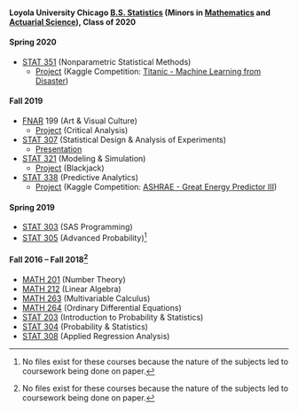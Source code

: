 #### Loyola University Chicago [B.S. Statistics](https://www.luc.edu/math/bsstat.shtml) (Minors in [Mathematics](https://www.luc.edu/math/minormath.shtml) and [Actuarial Science](https://www.luc.edu/math/minoractuarial.shtml)), Class of 2020
#### Spring 2020
- [STAT 351](https://www.luc.edu/math/academics/courses/undergradstat/stat351nonparametricstatisticalmethods) (Nonparametric Statistical Methods)
  - [Project](STAT%20351%20-%20Nonparametric%20Statistical%20Methods/Project/Project.pdf) (Kaggle Competition: [Titanic - Machine Learning from Disaster](https://www.kaggle.com/competitions/titanic))
#### Fall 2019
- [FNAR](https://www.luc.edu/finearts/academics/courses/fineartscoursecatalog/#faq-574090Collapse) 199 (Art & Visual Culture)
  - [Project](FNAR%20199%20-%20Art%20%26%20Visual%20Culture/Critical%20Analysis%20Essay.pdf) (Critical Analysis)
- [STAT 307](https://www.luc.edu/math/academics/courses/stat307) (Statistical Design & Analysis of Experiments)
  - [Presentation](STAT%20307%20-%20Statistical%20Design%20&%20Analysis%20of%20Experiments/Presentation%20(Popping%20Popcorn).pdf)
- [STAT 321](https://www.luc.edu/math/academics/courses/stat321) (Modeling & Simulation)
  - [Project](STAT%20321%20-%20Modeling%20%26%20Simulation/Project%20Report%20(Blackjack).pdf) (Blackjack)
- [STAT 338](https://www.luc.edu/math/academics/courses/undergradstat/stat338predictiveanalytics) (Predictive Analytics)
  - [Project](STAT%20338%20-%20Predictive%20Analytics/Project.pdf) (Kaggle Competition: [ASHRAE - Great Energy Predictor III](https://www.kaggle.com/competitions/ashrae-energy-prediction))
#### Spring 2019
- [STAT 303](https://www.luc.edu/math/academics/courses/stat303) (SAS Programming)
- [STAT 305](https://www.luc.edu/math/academics/courses/stat305) (Advanced Probability)[^1]
#### Fall 2016 – Fall 2018[^1]
- [MATH 201](https://www.luc.edu/math/academics/courses/math201) (Number Theory)
- [MATH 212](https://www.luc.edu/math/academics/courses/math212) (Linear Algebra)
- [MATH 263](https://www.luc.edu/math/academics/courses/math263) (Multivariable Calculus)
- [MATH 264](https://www.luc.edu/math/academics/courses/math264) (Ordinary Differential Equations)
- [STAT 203](https://www.luc.edu/math/academics/courses/stat203) (Introduction to Probability & Statistics)
- [STAT 304](https://www.luc.edu/math/academics/courses/stat304) (Probability & Statistics)
- [STAT 308](https://www.luc.edu/math/academics/courses/stat308) (Applied Regression Analysis)
[^1]: No files exist for these courses because the nature of the subjects led to coursework being done on paper.
